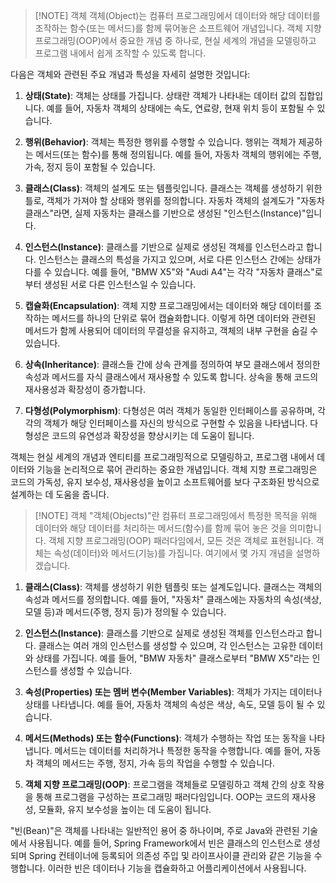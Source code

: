 
> [!NOTE] 객체
> 객체(Object)는 컴퓨터 프로그래밍에서 데이터와 해당 데이터를 조작하는 함수(또는 메서드)를 함께 묶어놓은 소프트웨어 개념입니다. 객체 지향 프로그래밍(OOP)에서 중요한 개념 중 하나로, 현실 세계의 개념을 모델링하고 프로그램 내에서 쉽게 조작할 수 있도록 합니다.

다음은 객체와 관련된 주요 개념과 특성을 자세히 설명한 것입니다:

1. **상태(State)**: 객체는 상태를 가집니다. 상태란 객체가 나타내는 데이터 값의 집합입니다. 예를 들어, 자동차 객체의 상태에는 속도, 연료량, 현재 위치 등이 포함될 수 있습니다.

2. **행위(Behavior)**: 객체는 특정한 행위를 수행할 수 있습니다. 행위는 객체가 제공하는 메서드(또는 함수)를 통해 정의됩니다. 예를 들어, 자동차 객체의 행위에는 주행, 가속, 정지 등이 포함될 수 있습니다.

3. **클래스(Class)**: 객체의 설계도 또는 템플릿입니다. 클래스는 객체를 생성하기 위한 틀로, 객체가 가져야 할 상태와 행위를 정의합니다. 자동차 객체의 설계도가 "자동차 클래스"라면, 실제 자동차는 클래스를 기반으로 생성된 "인스턴스(Instance)"입니다.

4. **인스턴스(Instance)**: 클래스를 기반으로 실제로 생성된 객체를 인스턴스라고 합니다. 인스턴스는 클래스의 특성을 가지고 있으며, 서로 다른 인스턴스 간에는 상태가 다를 수 있습니다. 예를 들어, "BMW X5"와 "Audi A4"는 각각 "자동차 클래스"로부터 생성된 서로 다른 인스턴스일 수 있습니다.

5. **캡슐화(Encapsulation)**: 객체 지향 프로그래밍에서는 데이터와 해당 데이터를 조작하는 메서드를 하나의 단위로 묶어 캡슐화합니다. 이렇게 하면 데이터와 관련된 메서드가 함께 사용되어 데이터의 무결성을 유지하고, 객체의 내부 구현을 숨길 수 있습니다.

6. **상속(Inheritance)**: 클래스들 간에 상속 관계를 정의하여 부모 클래스에서 정의한 속성과 메서드를 자식 클래스에서 재사용할 수 있도록 합니다. 상속을 통해 코드의 재사용성과 확장성이 증가합니다.

7. **다형성(Polymorphism)**: 다형성은 여러 객체가 동일한 인터페이스를 공유하며, 각각의 객체가 해당 인터페이스를 자신의 방식으로 구현할 수 있음을 나타냅니다. 다형성은 코드의 유연성과 확장성을 향상시키는 데 도움이 됩니다.



객체는 현실 세계의 개념과 엔티티를 프로그래밍적으로 모델링하고, 프로그램 내에서 데이터와 기능을 논리적으로 묶어 관리하는 중요한 개념입니다. 객체 지향 프로그래밍은 코드의 가독성, 유지 보수성, 재사용성을 높이고 소프트웨어를 보다 구조화된 방식으로 설계하는 데 도움을 줍니다.


> [!NOTE] 객체
> "객체(Objects)"란 컴퓨터 프로그래밍에서 특정한 목적을 위해 데이터와 해당 데이터를 처리하는 메서드(함수)를 함께 묶어 놓은 것을 의미합니다. 객체 지향 프로그래밍(OOP) 패러다임에서, 모든 것은 객체로 표현됩니다. 객체는 속성(데이터)와 메서드(기능)를 가집니다. 여기에서 몇 가지 개념을 설명하겠습니다.

1. **클래스(Class)**: 객체를 생성하기 위한 템플릿 또는 설계도입니다. 클래스는 객체의 속성과 메서드를 정의합니다. 예를 들어, "자동차" 클래스에는 자동차의 속성(색상, 모델 등)과 메서드(주행, 정지 등)가 정의될 수 있습니다.

2. **인스턴스(Instance)**: 클래스를 기반으로 실제로 생성된 객체를 인스턴스라고 합니다. 클래스는 여러 개의 인스턴스를 생성할 수 있으며, 각 인스턴스는 고유한 데이터와 상태를 가집니다. 예를 들어, "BMW 자동차" 클래스로부터 "BMW X5"라는 인스턴스를 생성할 수 있습니다.

3. **속성(Properties) 또는 멤버 변수(Member Variables)**: 객체가 가지는 데이터나 상태를 나타냅니다. 예를 들어, 자동차 객체의 속성은 색상, 속도, 모델 등이 될 수 있습니다.

4. **메서드(Methods) 또는 함수(Functions)**: 객체가 수행하는 작업 또는 동작을 나타냅니다. 메서드는 데이터를 처리하거나 특정한 동작을 수행합니다. 예를 들어, 자동차 객체의 메서드는 주행, 정지, 가속 등의 작업을 수행할 수 있습니다.

5. **객체 지향 프로그래밍(OOP)**: 프로그램을 객체들로 모델링하고 객체 간의 상호 작용을 통해 프로그램을 구성하는 프로그래밍 패러다임입니다. OOP는 코드의 재사용성, 모듈화, 유지 보수성을 높이는 데 도움이 됩니다.

"빈(Bean)"은 객체를 나타내는 일반적인 용어 중 하나이며, 주로 Java와 관련된 기술에서 사용됩니다. 예를 들어, Spring Framework에서 빈은 클래스의 인스턴스로 생성되며 Spring 컨테이너에 등록되어 의존성 주입 및 라이프사이클 관리와 같은 기능을 수행합니다. 이러한 빈은 데이터나 기능을 캡슐화하고 어플리케이션에서 사용됩니다.



